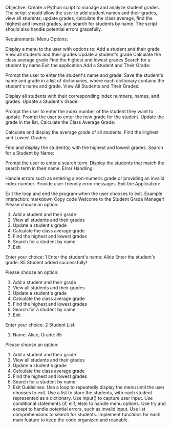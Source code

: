  Objective: Create a Python script to manage and analyze student grades. The script should allow the user to add student names and their grades, view all students, update grades, calculate the class average, find the highest and lowest grades, and search for students by name. The script should also handle potential errors gracefully.

Requirements:
Menu Options:

Display a menu to the user with options to:
Add a student and their grade
View all students and their grades
Update a student's grade
Calculate the class average grade
Find the highest and lowest grades
Search for a student by name
Exit the application
Add a Student and Their Grade:

Prompt the user to enter the student's name and grade.
Save the student's name and grade in a list of dictionaries, where each dictionary contains the student's name and grade.
View All Students and Their Grades:

Display all students with their corresponding index numbers, names, and grades.
Update a Student's Grade:

Prompt the user to enter the index number of the student they want to update.
Prompt the user to enter the new grade for the student.
Update the grade in the list.
Calculate the Class Average Grade:

Calculate and display the average grade of all students.
Find the Highest and Lowest Grades:

Find and display the student(s) with the highest and lowest grades.
Search for a Student by Name:

Prompt the user to enter a search term.
Display the students that match the search term in their name.
Error Handling:

Handle errors such as entering a non-numeric grade or providing an invalid index number.
Provide user-friendly error messages.
Exit the Application:

Exit the loop and end the program when the user chooses to exit.
Example Interaction:
markdown
Copy code
Welcome to the Student Grade Manager!
Please choose an option:
1. Add a student and their grade
2. View all students and their grades
3. Update a student's grade
4. Calculate the class average grade
5. Find the highest and lowest grades
6. Search for a student by name
7. Exit

Enter your choice: 1
Enter the student's name: Alice
Enter the student's grade: 85
Student added successfully!

Please choose an option:
1. Add a student and their grade
2. View all students and their grades
3. Update a student's grade
4. Calculate the class average grade
5. Find the highest and lowest grades
6. Search for a student by name
7. Exit

Enter your choice: 2
Student List:
1. Name: Alice, Grade: 85

Please choose an option:
1. Add a student and their grade
2. View all students and their grades
3. Update a student's grade
4. Calculate the class average grade
5. Find the highest and lowest grades
6. Search for a student by name
7. Exit
Guidelines:
Use a loop to repeatedly display the menu until the user chooses to exit.
Use a list to store the students, with each student represented as a dictionary.
Use input() to capture user input.
Use conditional statements (if, elif, else) to handle menu options.
Use try and except to handle potential errors, such as invalid input.
Use list comprehensions to search for students.
Implement functions for each main feature to keep the code organized and readable.
